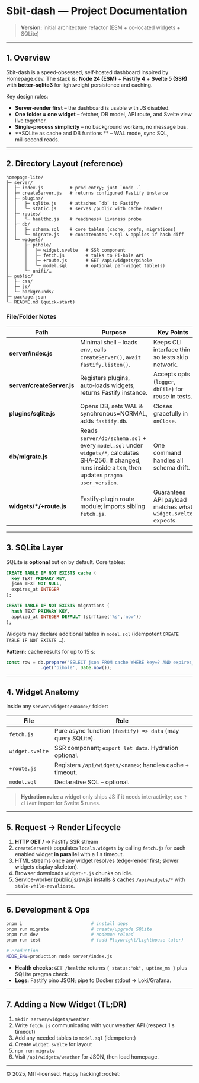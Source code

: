 # Sbit-dash — Project Documentation

> **Version:** initial architecture refactor (ESM + co‑located widgets + SQLite)

---

## 1. Overview

Sbit-dash is a speed‑obsessed, self‑hosted dashboard inspired by Homepage.dev.  The stack is: **Node 24 (ESM)** + **Fastify 4** + **Svelte 5 (SSR)** with **better‑sqlite3** for lightweight persistence and caching.

Key design rules:

* **Server‑render first** – the dashboard is usable with JS disabled.
* **One folder = one widget** – fetcher, DB model, API route, and Svelte view live together.
* **Single‑process simplicity** – no background workers, no message bus.
* **SQLite as cache and DB funtions ** – WAL mode, sync SQL, millisecond reads.

---

## 2. Directory Layout (reference)

```
homepage-lite/
├─ server/
│  ├─ index.js          # prod entry; just `node .`
│  ├─ createServer.js   # returns configured Fastify instance
│  ├─ plugins/
│  │   ├─ sqlite.js     # attaches `db` to Fastify
│  │   └─ static.js     # serves /public with cache headers
│  ├─ routes/
│  │   └─ healthz.js    # readiness+ liveness probe
│  ├─ db/
│  │   ├─ schema.sql    # core tables (cache, prefs, migrations)
│  │   └─ migrate.js    # concatenates *.sql & applies if hash diff
│  └─ widgets/
│      ├─ pihole/
│      │   ├─ widget.svelte   # SSR component
│      │   ├─ fetch.js        # talks to Pi‑hole API
│      │   ├─ +route.js       # GET /api/widgets/pihole
│      │   └─ model.sql       # optional per‑widget table(s)
│      └─ unifi/…
├─ public/
│  ├─ css/
│  ├─ js/
│  └─ backgrounds/
├─ package.json
└─ README.md (quick‑start)
```

### File/Folder Notes

| Path                       | Purpose                                                                                                                                                    | Key Points                                                   |
| -------------------------- | ---------------------------------------------------------------------------------------------------------------------------------------------------------- | ------------------------------------------------------------ |
| **server/index.js**        | Minimal shell – loads env, calls `createServer()`, `await fastify.listen()`.                                                                               | Keeps CLI interface thin so tests skip network.              |
| **server/createServer.js** | Registers plugins, auto‑loads widgets, returns Fastify instance.                                                                                           | Accepts opts (`logger`, `dbFile`) for reuse in tests.        |
| **plugins/sqlite.js**      | Opens DB, sets WAL & synchronous=NORMAL, adds `fastify.db`.                                                                                                | Closes gracefully in `onClose`.                              |
| **db/migrate.js**          | Reads `server/db/schema.sql` + every `model.sql` under `widgets/*`, calculates SHA‑256. If changed, runs inside a txn, then updates `pragma user_version`. | One command handles all schema drift.                        |
| **widgets/\*/+route.js**   | Fastify‐plugin route module; imports sibling `fetch.js`.                                                                                                   | Guarantees API payload matches what `widget.svelte` expects. |

---

## 3. SQLite Layer

SQLite is **optional** but on by default.  Core tables:

```sql
CREATE TABLE IF NOT EXISTS cache (
  key TEXT PRIMARY KEY,
  json TEXT NOT NULL,
  expires_at INTEGER
);

CREATE TABLE IF NOT EXISTS migrations (
  hash TEXT PRIMARY KEY,
  applied_at INTEGER DEFAULT (strftime('%s','now'))
);
```

Widgets may declare additional tables in `model.sql` (idempotent `CREATE TABLE IF NOT EXISTS …`).

**Pattern:** cache results for up to 15 s:

```js
const row = db.prepare('SELECT json FROM cache WHERE key=? AND expires_at>?')
             .get('pihole', Date.now());
```

---

## 4. Widget Anatomy

Inside any `server/widgets/<name>/` folder:

| File            | Role                                                        |
| --------------- | ----------------------------------------------------------- |
| `fetch.js`      | Pure async function `(fastify) => data` (may query SQLite). |
| `widget.svelte` | SSR component; `export let data`.  Hydration optional.      |
| `+route.js`     | Registers `/api/widgets/<name>`; handles cache + timeout.   |
| `model.sql`     | Declarative SQL – optional.                                 |

> **Hydration rule:** a widget only ships JS if it needs interactivity; use `?client` import for Svelte 5 runes.

---

## 5. Request → Render Lifecycle

1. **HTTP GET /** → Fastify SSR stream
2. `createServer()` populates `locals.widgets` by calling `fetch.js` for each enabled widget **in parallel** with a 1 s timeout.
3. HTML streams once any widget resolves (edge‑render first; slower widgets display skeleton).
4. Browser downloads `widget-*.js` chunks on idle.
5. Service‑worker (public/js/sw\.js) installs & caches `/api/widgets/*` with `stale‑while‑revalidate`.

---

## 6. Development & Ops

```bash
pnpm i                          # install deps
pnpm run migrate                # create/upgrade SQLite
pnpm run dev                    # nodemon reload
pnpm run test                   # (add Playwright/Lighthouse later)

# Production
NODE_ENV=production node server/index.js
```

* **Health checks:** `GET /healthz` returns `{ status:"ok", uptime_ms }` plus SQLite pragma check.
* **Logs:** Fastify pino JSON; pipe to Docker stdout → Loki/Grafana.

---

## 7. Adding a New Widget (TL;DR)

1. `mkdir server/widgets/weather`
2. Write `fetch.js` communicating with your weather API (respect 1 s timeout)
3. Add any needed tables to `model.sql` (idempotent)
4. Create `widget.svelte` for layout
5. `npm run migrate`
6. Visit `/api/widgets/weather` for JSON, then load homepage.

---

© 2025, MIT‐licensed.  Happy hacking! \:rocket:
